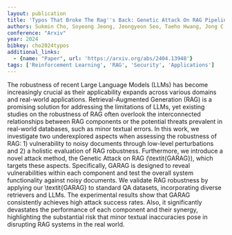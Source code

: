 ```yaml
---
layout: publication
title: 'Typos That Broke The Rag''s Back: Genetic Attack On RAG Pipeline By Simulating Documents In The Wild Via Low-level Perturbations'
authors: Sukmin Cho, Soyeong Jeong, Jeongyeon Seo, Taeho Hwang, Jong C. Park
conference: "Arxiv"
year: 2024
bibkey: cho2024typos
additional_links:
  - {name: "Paper", url: 'https://arxiv.org/abs/2404.13948'}
tags: ['Reinforcement Learning', 'RAG', 'Security', 'Applications']
---
```

The robustness of recent Large Language Models (LLMs) has become increasingly
crucial as their applicability expands across various domains and real-world
applications. Retrieval-Augmented Generation (RAG) is a promising solution for
addressing the limitations of LLMs, yet existing studies on the robustness of
RAG often overlook the interconnected relationships between RAG components or
the potential threats prevalent in real-world databases, such as minor textual
errors. In this work, we investigate two underexplored aspects when assessing
the robustness of RAG: 1) vulnerability to noisy documents through low-level
perturbations and 2) a holistic evaluation of RAG robustness. Furthermore, we
introduce a novel attack method, the Genetic Attack on RAG (\textit\{GARAG\}),
which targets these aspects. Specifically, GARAG is designed to reveal
vulnerabilities within each component and test the overall system functionality
against noisy documents. We validate RAG robustness by applying our
\textit\{GARAG\} to standard QA datasets, incorporating diverse retrievers and
LLMs. The experimental results show that GARAG consistently achieves high
attack success rates. Also, it significantly devastates the performance of each
component and their synergy, highlighting the substantial risk that minor
textual inaccuracies pose in disrupting RAG systems in the real world.
